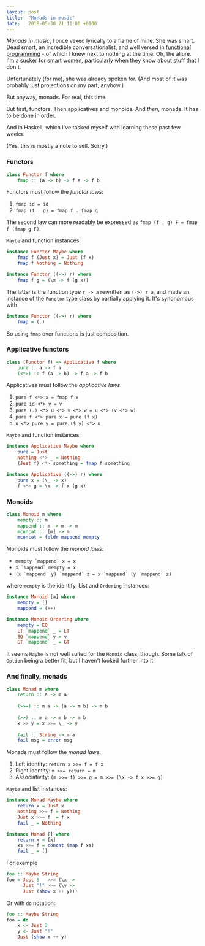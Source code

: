```yaml
---
layout: post
title:  "Monads in music"
date:   2018-05-30 21:11:00 +0100
---
```

_Monads in music_, I once vexed lyrically to a flame of mine. She was smart. Dead smart, an incredible conversationalist, and well versed in [functional programming](https://en.wikipedia.org/wiki/Functional_programming) - of which I knew next to nothing at the time. Oh, the allure. I'm a sucker for smart women, particularly when they know about stuff that I don't.

Unfortunately (for me), she was already spoken for. (And most of it was probably just projections on my part, anyhow.)

But anyway, monads. For real, this time.

But first, functors. Then applicatives and monoids. And _then_, monads. It has to be done in order.

And in Haskell, which I've tasked myself with learning these past few weeks.

(Yes, this is mostly a note to self. Sorry.)

### Functors

```haskell
class Functor f where  
    fmap :: (a -> b) -> f a -> f b  
```

Functors must follow the _functor laws_:

1. `fmap id = id`
2. `fmap (f . g) = fmap f . fmap g`

The second law can more readably be expressed as `fmap (f . g) F = fmap f (fmap g F)`.

`Maybe` and function instances:

```haskell
instance Functor Maybe where  
    fmap f (Just x) = Just (f x)  
    fmap f Nothing = Nothing
```

```haskell
instance Functor ((->) r) where  
    fmap f g = (\x -> f (g x))  
```

The latter is the function type `r -> a` rewritten as `(->) r a`, and made an instance of the `Functor` type class by partially applying it. It's synonomous with

```haskell
instance Functor ((->) r) where  
    fmap = (.)
```

So using `fmap` over functions is just composition.

### Applicative functors

```haskell
class (Functor f) => Applicative f where  
    pure :: a -> f a  
    (<*>) :: f (a -> b) -> f a -> f b  
```

Applicatives must follow the _applicative laws_:

1. `pure f <*> x = fmap f x`
2. `pure id <*> v = v`
3. `pure (.) <*> u <*> v <*> w = u <*> (v <*> w)`
4. `pure f <*> pure x = pure (f x)`
5. `u <*> pure y = pure ($ y) <*> u`

`Maybe` and function instances:

```haskell
instance Applicative Maybe where  
    pure = Just  
    Nothing <*> _ = Nothing  
    (Just f) <*> something = fmap f something  
```

```haskell
instance Applicative ((->) r) where  
    pure x = (\_ -> x)  
    f <*> g = \x -> f x (g x)  
```

### Monoids

```haskell
class Monoid m where  
    mempty :: m  
    mappend :: m -> m -> m  
    mconcat :: [m] -> m  
    mconcat = foldr mappend mempty  
```

Monoids must follow the _monoid laws_:

- ``mempty `mappend` x = x``
- ``x `mappend` mempty = x``
- ``(x `mappend` y) `mappend` z = x `mappend` (y `mappend` z)``

where `mempty` is the identify. List and `Ordering` instances:

```haskell
instance Monoid [a] where  
    mempty = []  
    mappend = (++)  
```

```haskell
instance Monoid Ordering where  
    mempty = EQ  
    LT `mappend` _ = LT  
    EQ `mappend` y = y  
    GT `mappend` _ = GT  
```

It seems `Maybe` is not well suited for the `Monoid` class, though. Some talk of `Option` being a better fit, but I haven't looked further into it.

### And finally, monads

```haskell
class Monad m where  
    return :: a -> m a  
  
    (>>=) :: m a -> (a -> m b) -> m b  
  
    (>>) :: m a -> m b -> m b  
    x >> y = x >>= \_ -> y  
  
    fail :: String -> m a  
    fail msg = error msg  
```

Monads must follow the _monad laws_:

1. Left identity: `return x >>= f = f x`
2. Right identity: `m >>= return = m`
3. Associativity: `(m >>= f) >>= g = m >>= (\x -> f x >>= g)`

`Maybe` and list instances:

```haskell
instance Monad Maybe where  
    return x = Just x  
    Nothing >>= f = Nothing  
    Just x >>= f  = f x  
    fail _ = Nothing  
```

```haskell
instance Monad [] where  
    return x = [x]  
    xs >>= f = concat (map f xs)  
    fail _ = []  
```

For example

```haskell
foo :: Maybe String  
foo = Just 3   >>= (\x ->
      Just "!" >>= (\y ->
      Just (show x ++ y)))  
```

Or with `do` notation:

```haskell
foo :: Maybe String  
foo = do  
    x <- Just 3  
    y <- Just "!"  
    Just (show x ++ y)  
```